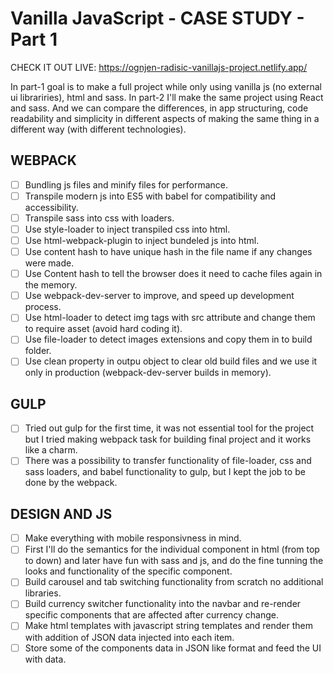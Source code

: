 # Vanilla JavaScript - CASE STUDY - Part 1

CHECK IT OUT LIVE: https://ognjen-radisic-vanillajs-project.netlify.app/

In part-1 goal is to make a full project while only using vanilla js (no external ui librariries), html and sass. In part-2 I'll make the same project using React and sass. And we can compare the differences, in app structuring, code readability and simplicity in different aspects of making the same thing in a different way (with different technologies).

## WEBPACK

- [ ] Bundling js files and minify files for performance.
- [ ] Transpile modern js into ES5 with babel for compatibility and accessibility.
- [ ] Transpile sass into css with loaders.
- [ ] Use style-loader to inject transpiled css into html.
- [ ] Use html-webpack-plugin to inject bundeled js into html.
- [ ] Use content hash to have unique hash in the file name if any changes were made.
- [ ] Use Content hash to tell the browser does it need to cache files again in the memory.
- [ ] Use webpack-dev-server to improve, and speed up development process.
- [ ] Use html-loader to detect img tags with src attribute and change them to require asset (avoid hard coding it).
- [ ] Use file-loader to detect images extensions and copy them in to build folder.
- [ ] Use clean property in outpu object to clear old build files and we use it only in production (webpack-dev-server builds in memory).

## GULP

- [ ] Tried out gulp for the first time, it was not essential tool for the project but I tried making webpack task for building final project and it works like a charm.
- [ ] There was a possibility to transfer functionality of file-loader, css and sass loaders, and babel functionality to gulp, but I kept the job to be done by the webpack.

## DESIGN AND JS

- [ ] Make everything with mobile responsivness in mind.
- [ ] First I'll do the semantics for the individual component in html (from top to down) and later have fun with sass and js, and do the fine tunning the looks and functionality of the specific component.
- [ ] Build carousel and tab switching functionality from scratch no additional libraries.
- [ ] Build currency switcher functionality into the navbar and re-render specific components that are affected after currency change.
- [ ] Make html templates with javascript string templates and render them with addition of JSON data injected into each item.
- [ ] Store some of the components data in JSON like format and feed the UI with data.
